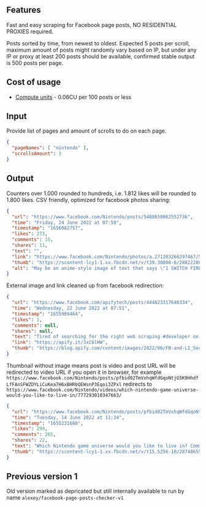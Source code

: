 ## Features

Fast and easy scraping for Facebook page posts, NO RESIDENTIAL PROXIES required.

Posts sorted by time, from newest to oldest. Expected 5 posts per scroll, maximum amount of posts might randomly vary based on IP, but under any IP or proxy at least 200 posts should be available, confirmed stable output is 500 posts per page.

## Cost of usage
- [Compute units](https://apify.com/pricing/actors) - 0.06CU per 100 posts or less

## Input

Provide list of pages and amount of scrolls to do on each page.

```json
{
  "pageNames": [ "nintendo" ],
  "scrollsAmount": 3
}
```

## Output

Counters over 1.000 rounded to hundreds, i.e. 1.812 likes will be rounded to 1.800 likes.
CSV friendly, optimized for facebook photos sharing:

```json
{
  "url": "https://www.facebook.com/Nintendo/posts/5408650062552736",
  "time": "Friday, 24 June 2022 at 07:59",
  "timestamp": "1656082757",
  "likes": 273,
  "comments": 15,
  "shares": 11,
  "text": "",
  "link": "https://www.facebook.com/Nintendo/photos/a.271203266297467/5408649879219421/?type=3",
  "thumb": "https://scontent-lcy1-1.xx.fbcdn.net/v/t39.30808-6/288222081_5408649869219422_7525573473741432066_n.png?stp=dst-png_s526x296&_nc_cat=106&ccb=1-7&_nc_sid=dd9801&_nc_ohc=Ex__XblJPNEAX_MttBn&_nc_ht=scontent-lcy1-1.xx&oh=00_AT_PnlaFfA4080EmLdtmg7J7Vl3auo_8FdGL3iqKX13rwA&oe=62BDEB8D",
  "alt": "May be an anime-style image of text that says \"1 SWITCH FIRE EMBLEM WARRIORS THREE HOPES Available Now W'Fce © Nintendo/ NTELLIGENT SYSTEMS KOEI TECMO GAMESCO, LTD Fire Emblem lintendo Switch rodemarks Nintendo. intendo. Violence Mild Suggestive Themes Alcohol Reference\""
}
```

External image and link cleaned up from facebook redirection:

```json
{
  "url": "https://www.facebook.com/apifytech/posts/444823317646334",
  "time": "Wednesday, 22 June 2022 at 07:51",
  "timestamp": "1655909464",
  "likes": 1,
  "comments": null,
  "shares": null,
  "text": "Tired of searching for the right web scraping #developer on #freelancer websites? 👀🔎 There must be a better way to find a specialist for a #datascraping project. We're here to share it:",
  "link": "https://apify.it/3xC6lHW",
  "thumb": "https://blog.apify.com/content/images/2022/06/FB-and-LI_Social-media-images-template-21-1.png"
}
```

Thumbnail without image means post is video and post URL will be redirected to video URL if you open it in browser, for example `https://www.facebook.com/Nintendo/posts/pfbid02TmVxhqWfdGqoNtjG5K9HhdfLfFAnSFWZDYLiCuKea7H6xBHRbQEWsnP3Eqoi3ZPxl` redirects to `https://www.facebook.com/Nintendo/videos/which-nintendo-game-universe-would-you-like-to-live-in/777293010347663/`

```json
{
  "url": "https://www.facebook.com/Nintendo/posts/pfbid02TmVxhqWfdGqoNtjG5K9HhdfLfFAnSFWZDYLiCuKea7H6xBHRbQEWsnP3Eqoi3ZPxl",
  "time": "Tuesday, 14 June 2022 at 11:34",
  "timestamp": "1655231680",
  "likes": 299,
  "comments": 265,
  "shares": 22,
  "text": "Which Nintendo game universe would you like to live in? Comment below with what you think the most popular response is and check back later for the results!",
  "thumb": "https://scontent-lcy1-1.xx.fbcdn.net/v/t15.5256-10/287486551_793789755359832_5952829725540553184_n.jpg?stp=dst-jpg_p280x280&_nc_cat=111&ccb=1-7&_nc_sid=08861d&_nc_ohc=y_NBKTwTzRIAX_klpot&_nc_ht=scontent-lcy1-1.xx&oh=00_AT8t3kLYlTwq76gGB8f1xffRuOmyAMytejC4x943oPh6cA&oe=62BD7906"
}
```

## Previous version 1
Old version marked as depricated but still internally available to run by name `alexey/facebook-page-posts-checker-v1`